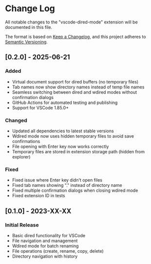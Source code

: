 # Change Log

All notable changes to the "vscode-dired-mode" extension will be documented in this file.

The format is based on [Keep a Changelog](https://keepachangelog.com/en/1.0.0/),
and this project adheres to [Semantic Versioning](https://semver.org/spec/v2.0.0.html).

## [0.2.0] - 2025-06-21

### Added
- Virtual document support for dired buffers (no temporary files)
- Tab names now show directory names instead of temp file names
- Seamless switching between dired and wdired modes without confirmation dialogs
- GitHub Actions for automated testing and publishing
- Support for VSCode 1.85.0+

### Changed
- Updated all dependencies to latest stable versions
- Wdired mode now uses hidden temporary files to avoid save confirmations
- File opening with Enter key now works correctly
- Temporary files are stored in extension storage path (hidden from explorer)

### Fixed
- Fixed issue where Enter key didn't open files
- Fixed tab names showing "." instead of directory name
- Fixed multiple confirmation dialogs when closing wdired mode
- Fixed extension ID in tests

## [0.1.0] - 2023-XX-XX

### Initial Release
- Basic dired functionality for VSCode
- File navigation and management
- Wdired mode for batch renaming
- File operations (create, rename, copy, delete)
- Directory navigation with history